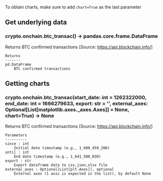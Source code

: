 To obtain charts, make sure to add `chart=True` as the last parameter

## Get underlying data 
### crypto.onchain.btc_transac() -> pandas.core.frame.DataFrame

Returns BTC confirmed transactions [Source: https://api.blockchain.info/]

    Returns
    -------
    pd.DataFrame
        BTC confirmed transactions

## Getting charts 
### crypto.onchain.btc_transac(start_date: int = 1262322000, end_date: int = 1666279633, export: str = '', external_axes: Optional[List[matplotlib.axes._axes.Axes]] = None, chart=True) -> None

Returns BTC confirmed transactions [Source: https://api.blockchain.info/]

    Parameters
    ----------
    since : int
        Initial date timestamp (e.g., 1_609_459_200)
    until : int
        End date timestamp (e.g., 1_641_588_030)
    export : str
        Export dataframe data to csv,json,xlsx file
    external_axes : Optional[List[plt.Axes]], optional
        External axes (1 axis is expected in the list), by default None
